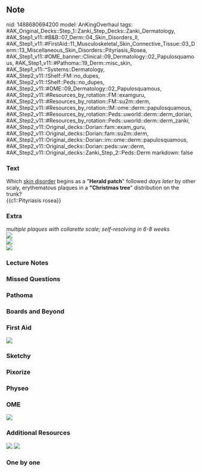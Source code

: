 ## Note
nid: 1488680694200
model: AnKingOverhaul
tags: #AK_Original_Decks::Step_1::Zanki_Step_Decks::Zanki_Dermatology, #AK_Step1_v11::#B&B::07_Derm::04_Skin_Disorders_II, #AK_Step1_v11::#FirstAid::11_Musculoskeletal_Skin_Connective_Tissue::03_Derm::13_Miscellaneous_Skin_Disorders::Pityriasis_Rosea, #AK_Step1_v11::#OME_banner::Clinical::09_Dermatology::02_Papulosquamous, #AK_Step1_v11::#Pathoma::19_Derm::misc_skin, #AK_Step1_v11::^Systems::Dermatology, #AK_Step2_v11::!Shelf::FM::no_dupes, #AK_Step2_v11::!Shelf::Peds::no_dupes, #AK_Step2_v11::#OME::09_Dermatology::02_Papulosquamous, #AK_Step2_v11::#Resources_by_rotation::FM::examguru, #AK_Step2_v11::#Resources_by_rotation::FM::su2m::derm, #AK_Step2_v11::#Resources_by_rotation::IM::ome::derm::papulosquamous, #AK_Step2_v11::#Resources_by_rotation::Peds::uworld::derm::derm_dorian, #AK_Step2_v11::#Resources_by_rotation::Peds::uworld::derm::derm_zanki, #AK_Step2_v11::Original_decks::Dorian::fam::exam_guru, #AK_Step2_v11::Original_decks::Dorian::fam::su2m::derm, #AK_Step2_v11::Original_decks::Dorian::im::ome::derm::papulosquamous, #AK_Step2_v11::Original_decks::Dorian::peds::uw::derm, #AK_Step2_v11::Original_decks::Zanki_Step_2::Peds::Derm
markdown: false

### Text
<div>
  Which <u>skin disorder</u> begins as a "<b>Herald patch</b>"
  followed <i>days later</i> by other scaly, erythematous plaques
  in a <b>"Christmas tree</b>" distribution on the trunk?
</div>
<div>
  {{c1::Pityriasis rosea}}
</div>

### Extra
<div>
  <i>multiple plaques with collarette scale; self-resolving in 6-8
  weeks</i>
</div>
<div><img src="paste-628229161353434.jpg"></div>
<div>
  <div>
    <i><img src="PR.png"></i>
  </div>
  <div>
    <i><img src="PR2.png"></i>
  </div>
</div>

### Lecture Notes


### Missed Questions


### Pathoma


### Boards and Beyond


### First Aid
<img src="tmpQMDk65.png">

### Sketchy


### Pixorize


### Physeo


### OME
<div class="ome-widget">
  <a href=
  "https://onlinemeded.org/spa/dermatology/papulosquamous/acquire?ref=anki">
  <img src="_OME_AnkiFlashcards_Lesson_1.png"></a>
</div>

### Additional Resources
<img src="paste-1124916359331843.jpg" class="resizer"> <img src=
"paste-55997783605251%20(1).jpg" class="resizer">

### One by one

